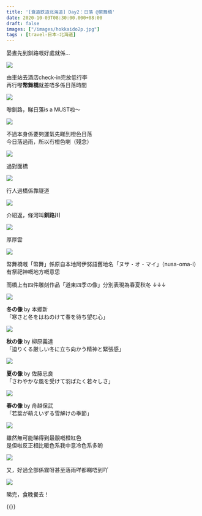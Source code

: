 ```yaml
---
title: '[食道鉄道北海道] Day2：日落 @幣舞橋'
date: 2020-10-03T08:30:00.000+08:00
draft: false
images: ["/images/hokkaido2p.jpg"]
tags : [travel-日本-北海道]
---
```


晏晝先到釧路嘅好處就係...

![](/images/hokkaido2p1.jpg)

由車站去酒店check-in完放低行李  
再行嚟**幣舞橋**就差唔多係日落時間  

![](/images/hokkaido2p.jpg)

嚟釧路，睇日落is a MUST啦～  

![](/images/hokkaido2p2.jpg)

不過本身係要夠運氣先睇到橙色日落  
今日落過雨，所以冇橙色喇（殘念）  

![](/images/hokkaido2p3.jpg)

過對面橋  

![](/images/hokkaido2p4.jpg)

行人過橋係靠隧道  

![](/images/hokkaido2p5.jpg)

介紹返，條河叫**釧路川**  

![](/images/hokkaido2p6.jpg)

厚厚雲

![](/images/hokkaido2p7.jpg)

幣舞橋嘅「幣舞」係原自本地阿伊努語舊地名「ヌサ・オ・マイ」（nusa-oma-i）  
有祭祀神嘅地方嘅意思  
  
而橋上有四件雕刻作品「道東四季の像」分別表現為春夏秋冬 ↓↓↓

![](/images/hokkaido2p8.jpg)

**冬の像** by 本郷新  
「寒さと冬をはねのけて春を待ち望む心」  

![](/images/hokkaido2p9.jpg)

**秋の像** by 柳原義達  
「迫りくる厳しい冬に立ち向かう精神と緊張感」  

![](/images/hokkaido2p10.jpg)

**夏の像** by 佐藤忠良  
「さわやかな風を受けて羽ばたく若々しさ」

![](/images/hokkaido2p11.jpg)

**春の像** by 舟越保武  
「若葉が萌えいずる雪解けの季節」

![](/images/hokkaido2p12.jpg)

雖然無可能睇得到最靚嘅橙紅色  
是但啦反正相比暖色系我中意冷色系多啲  

![](/images/hokkaido2p13.jpg)

又，好過全部係霧呀甚至落雨咩都睇唔到吖

![](/images/hokkaido2p14.jpg)

睇完，食晚餐去！





  
  
{{<hokkaido>}}
